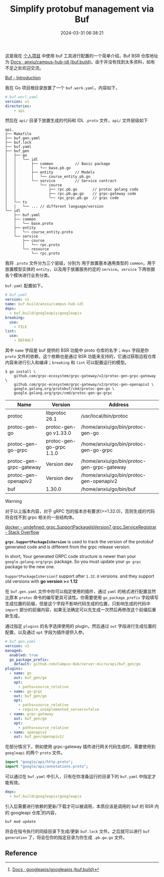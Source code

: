 ﻿---
title: Simplify protobuf management via Buf
date: 2024-03-31 06:38:21
tags: [buf, protoc, proto, grpc, grpc-gateway]
categories: [util]
published: true
---

这是我在 [个人项目](https://github.com/Campus-Hub/server-micro) 中使用 buf 工具进行配置的一个简单介绍，Buf BSR 仓库地址为 [Docs · anxiu/campus-hub-idl (buf.build)](https://buf.build/anxiu/campus-hub-idl)。由于并没有找到太多资料，如有不足之处欢迎交流。

<!--content-->

[Buf - Introduction](https://buf.build/docs/introduction)

我在 Go 项目根目录放置了一个 `buf.work.yaml`，内容如下，

```yaml
# buf.worl.yaml
version: v1
directories:
    - api
```

然后在 `api/` 目录下放置生成的代码和 IDL `.proto` 文件，`api/` 文件层级如下

```shell
api.
├── Makefile
├── buf.gen.yaml
├── buf.lock
├── buf.yaml
├── buf_gen
│   ├── go
│   │   └── idl
│   │       ├── common			// Basic package
│   │       │   └── base.pb.go
│   │       ├── entity			// Models
│   │       │   └── course_entity.pb.go
│   │       └── service			// Service contract
│   │           └── course
│   │               ├── rpc.pb.go		// protoc golang code
│   │               ├── rpc.pb.gw.go	// grpc-gateway code
│   │               └── rpc_grpc.pb.go	// grpc code
│   └── ts
│   │   └── ... // different language/version
└── idl
    ├── buf.yaml
    ├── common
    │   └── base.proto
    ├── entity
    │   └── course_entity.proto
    └── service
        ├── course
        │   └── rpc.proto
        └── resource
            └── rpc.proto
```

我将 `.proto` 文件分为三个层级，分别为 用于放置基本通用类型的 `common`，用于放置模型实体的 `entity`，以及用于放置服务约定的 `service`。`service` 下再依据各个模块进行业务分类。 

`buf.yaml` 配置如下，

```yaml
# buf.yaml
version: v1
name: buf.build/anxiu/campus-hub-idl
deps:
  - buf.build/googleapis/googleapis
breaking:
  use:
    - FILE
lint:
  use:
    - DEFAULT
```

其中 `name` 字段是 buf 提供的 BSR 功能中 proto 仓库的名字；`deps` 字段是你 `proto` 文件的依赖，这个依赖也是通过 BSR 功能来支持的，它通过获取远程仓库内容来进行引入和编译；`breaking` 和 `lint` 可以配置运行的模型。

```shell
$ go install \
    github.com/grpc-ecosystem/grpc-gateway/v2/protoc-gen-grpc-gateway \
    github.com/grpc-ecosystem/grpc-gateway/v2/protoc-gen-openapiv2 \
    google.golang.org/protobuf/cmd/protoc-gen-go \
    google.golang.org/grpc/cmd/protoc-gen-go-grpc
```

| Name                    | Version                  | Address                                    |
| ----------------------- | ------------------------ | ------------------------------------------ |
| protoc                  | libprotoc 26.1           | /usr/local/bin/protoc                      |
| protoc-gen-go           | protoc-gen-go v1.33.0    | /home/anxiu/go/bin/protoc-gen-go           |
| protoc-gen-go-grpc      | protoc-gen-go-grpc 1.1.0 | /home/anxiu/go/bin/protoc-gen-go-grpc      |
| protoc-gen-grpc-gateway | Version dev              | /home/anxiu/go/bin/protoc-gen-grpc-gateway |
| protoc-gen-openapiv2    | Version dev              | /home/anxiu/go/bin/protoc-gen-openapiv2    |
| buf                     | 1.30.0                   | /home/anxiu/go/bin/buf                     |

> [!warning]
>
> 对于以上版本内容，对于 gRPC 包的版本亦有要求(>=1.32.0)，否则生成的代码将会找不到 grpc 相关的一些结构体。
>
> [docker - undefined: grpc.SupportPackageIsVersion7 grpc.ServiceRegistrar - Stack Overflow](https://stackoverflow.com/questions/63662787/undefined-grpc-supportpackageisversion7-grpc-serviceregistrar)
>
> **`grpc.SupportPackageIsVersion`** is used to track the version of the protobuf generated code and is different from the grpc release version.
>
> In short, Your generated GRPC code structure is newer than your `google.golang.org/grpc` package. So you must update your `go grpc` package to the new one.
>
> `SupportPackageIsVersion7` support after `1.32.0` versions. and they support old versions with **go version >= 1.12**

在 `buf.gen.yaml` 文件中你可以指定使用的插件，通过 `yaml` 的格式进行配置显然比原本 `protoc` 命令的编写更具可读性。你需要使用 `go_package_prefix` 字段填写生成位置的前缀，但是这个字段不影响代码生成的位置，只影响生成的代码中 `import` 部分的前缀内容，如果无法确定可以先生成一次然后再修改这个前缀后重新生成。

通过指定 `plugins` 的名字选择使用的 plugin，然后通过 `out` 字段进行生成位置的配置，以及通过 `opt` 字段为插件提供入参。

```yaml
# buf.gen.yaml
version: v1
managed:
  enabled: true
  go_package_prefix:
    default: github.com/Campus-Hub/server-micro/api/buf_gen/go
plugins:
  - name: go
    out: buf_gen/go
    opt:
      - paths=source_relative
  - name: go-grpc
    out: buf_gen/go
    opt:
      - paths=source_relative
      - require_unimplemented_servers=false
  - name: grpc-gateway
    out: buf_gen/go
    opt:
      - paths=source_relative
  - name: openapiv2
    out: buf_gen/openapiv2/
```



在部分情况下，例如使用 grpc-gateway 插件进行网关代码生成时，需要使用到 `googleapi` 的两个 `proto` 文件。

```protobuf
import "google/api/http.proto";
import "google/api/annotations.proto";
```

可以通过在 `buf.yaml` 中引入，只有在你准备运行的目录下的 `buf.yaml` 中指定才能有效。

```yaml
deps:
  - buf.build/googleapis/googleapis
```

引入后需要进行依赖的更新/下载才可以被调用，本质应该是调用的 buf 的 BSR 内的 googleapi 仓库[^3]的内容， 

```shell
buf mod update
```

将会在指令执行的同级目录下生成/更新 `buf.lock` 文件。之后就可以进行 `buf generation` 了，将会在你的指定目录为你生成 `.pb.gw.go` 文件。

## Reference

[^1]: [iamrajiv/helloworld-grpc-gateway: This project is a basic hello world program utilizing gRPC-Gateway. It was developed as part of my participation in Google Season of Docs 2020 with gRPC-Gateway. The goal of this project is to introduce and familiarize individuals with gRPC-Gateway. (github.com)](https://github.com/iamrajiv/helloworld-grpc-gateway)
[^2]: [gRPC: 如何让 gRPC 提供 Swagger UI? - 知乎 (zhihu.com)](https://zhuanlan.zhihu.com/p/419897333)
[^3]: [Docs · googleapis/googleapis (buf.build)](https://buf.build/googleapis/googleapis/docs/main)
[^4]: [Generating stubs using buf | gRPC-Gateway (grpc-ecosystem.github.io)](https://grpc-ecosystem.github.io/grpc-gateway/docs/tutorials/generating_stubs/using_buf/)
